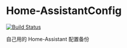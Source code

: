 # Home-AssistantConfig

[![Build Status](https://travis-ci.org/bopo/Home-AssistantConfig.svg?branch=master)](https://travis-ci.org/bopo/Home-AssistantConfig)

自己用的 Home-Assistant 配置备份

